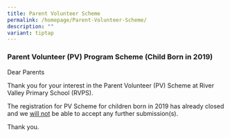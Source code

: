 ```yaml
---
title: Parent Volunteer Scheme
permalink: /homepage/Parent-Volunteer-Scheme/
description: ""
variant: tiptap
---
```

<h3>Parent Volunteer (PV) Program Scheme (Child Born in 2019)</h3><p>Dear Parents</p><p>Thank you for your interest in the Parent Volunteer (PV) Scheme at River Valley Primary School (RVPS).</p><p>The registration for PV Scheme for children born in 2019 has already closed and we <u>will not</u> be able to accept any further submission(s).&nbsp;&nbsp;&nbsp;</p><p>Thank you.</p>